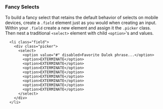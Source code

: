 ### Fancy Selects

To build a fancy select that retains the default behavior of selects on mobile devices, create a `.field` element just as you would when creating an input. Within your `.field` create a new element and assign it the `.picker` class. Then nest a traditional `<select>` element with child `<option>`'s and values. 

```
  <li class="field">
    <div class="picker">
      <select>
        <option value="#" disabled>Favorite Dalek phrase...</option>
        <option>EXTERMINATE</option>
        <option>EXTERMINATE</option>
        <option>EXTERMINATE</option>
        <option>EXTERMINATE</option>
        <option>EXTERMINATE</option>
        <option>EXTERMINATE</option>
        <option>EXTERMINATE</option>
        <option>EXTERMINATE</option>
      </select>
    </div>
  </li>
```